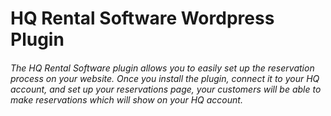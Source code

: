 # HQ Rental Software Wordpress Plugin

###### The HQ Rental Software plugin allows you to easily set up the reservation process on your website. Once you install the plugin, connect it to your HQ account, and set up your reservations page, your customers will be able to make reservations which will show on your HQ account.

